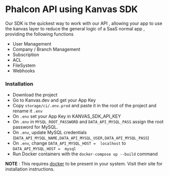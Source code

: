 # Phalcon API using Kanvas SDK

Our SDK is the quickest way to work with our API , allowing your app to use the kanvas layer to reduce the general logic of a SaaS normal app , providing the following functions

- User Management
- Company / Branch Management
- Subscription
- ACL
- FileSystem
- Webhooks

### Installation
- Download the project
- Go to Kanvas.dev and get your App Key
- Copy `storage/ci/.env.prod` and paste it in the root of the project and rename it `.env`
- On `.env` set your App Key in KANVAS_SDK_API_KEY
- On `.env` in `MYSQL_ROOT_PASSWORD` and `DATA_API_MYSQL_PASS` assign the root password for MySQL.
- On `.env`, update MySQL credentials (`DATA_API_MYSQL_NAME,DATA_API_MYSQL_USER,DATA_API_MYSQL_PASS`)
- On `.env`, change `DATA_API_MYSQL_HOST =  localhost` to `DATA_API_MYSQL_HOST =  mysql`
- Run Docker containers with the `docker-compose up --build` command

**NOTE** : This requires [docker](https://www.docker.com/) to be present in your system. Visit their site for installation instructions.
